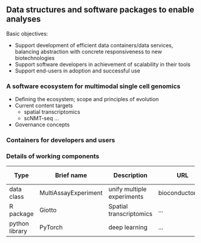 ## Data structures and software packages to enable analyses

Basic objectives: 

* Support development of efficient data containers/data services, balancing abstraction
with concrete responsiveness to new biotechnologies
* Support software developers in achievement of scalability in their tools
* Support end-users in adoption and successful use


### A software ecosystem for multimodal single cell genomics

* Defining the ecosystem; scope and principles of evolution
* Current content targets
    * spatial transcriptomics
    * scNMT-seq ...
* Governance concepts

### Containers for developers and users

### Details of working components

|Type|Brief name|Description|URL|Author email|
|----|----------|-----------|---|------------|
|data class|MultiAssayExperiment|unify multiple experiments|bioconductor.org|many|
|R package|Giotto|Spatial transcriptomics|...|...|
|python library|PyTorch|deep learning|...|...|

